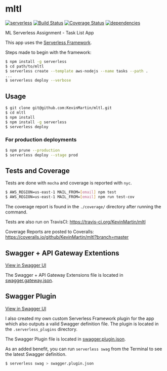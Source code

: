 # mltl
[![serverless](http://public.serverless.com/badges/v3.svg)](http://www.serverless.com)
[![Build Status](https://travis-ci.org/KevinMartin/mltl.svg?branch=master)](https://travis-ci.org/KevinMartin/mltl)
[![Coverage Status](https://coveralls.io/repos/github/KevinMartin/mltl/badge.svg?branch=master)](https://coveralls.io/github/KevinMartin/mltl?branch=master)
[![dependencies](https://david-dm.org/KevinMartin/mltl.svg)](https://david-dm.org/KevinMartin/mltl)

ML Serverless Assignment - Task List App

This app uses the [Serverless Framework](https://serverless.com).

Steps made to begin with the framework:

```bash
$ npm install -g serverless
$ cd path/to/mltl
$ serverless create --template aws-nodejs --name tasks --path .
...
$ serverless deploy --verbose
```

## Usage
```bash
$ git clone git@github.com:KevinMartin/mltl.git
$ cd mltl
$ npm install
$ npm install -g serverless
$ serverless deploy
```

### For production deployments
```bash
$ npm prune --production
$ serverless deploy --stage prod
```

## Tests and Coverage
Tests are done with `mocha` and coverage is reported with `nyc`.

```bash
$ AWS_REGION=us-east-1 MAIL_FROM=[email] npm test
$ AWS_REGION=us-east-1 MAIL_FROM=[email] npm run test-cov
```

The coverage report is found in the `./coverage/` directory after running the command.

Tests are also run on TravisCI: https://travis-ci.org/KevinMartin/mltl

Coverage Reports are posted to Coveralls: https://coveralls.io/github/KevinMartin/mltl?branch=master

## Swagger + API Gateway Extentions
[View in Swagger UI](http://petstore.swagger.io/?url=https://raw.githubusercontent.com/KevinMartin/mltl/master/swagger.gateway.json#/default)

The Swagger + API Gateway Extensions file is located in [swagger.gateway.json](swagger.gateway.json).

## Swagger Plugin
[View in Swagger UI](http://petstore.swagger.io/?url=https://raw.githubusercontent.com/KevinMartin/mltl/master/swagger.plugin.json#/default)

I also created my own custom Serverless Framework plugin for the app which also outputs a valid Swagger definition file. The plugin is located in the `.serverless_plugins` directory.

The Swagger Plugin file is located in [swagger.plugin.json](swagger.plugin.json).

As an added benefit, you can run `serverless swag` from the Terminal to see the latest Swagger definition.

```bash
$ serverless swag > swagger.plugin.json
```

